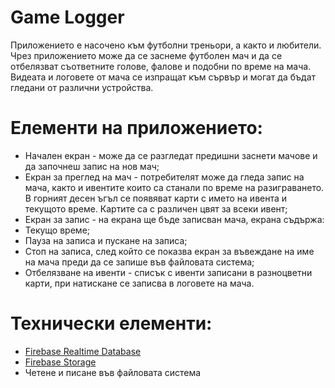 # Game Logger

Приложението е насочено към футболни треньори, а както и любители. Чрез приложението може да се заснеме футболен мач и да се отбелязват съответните голове, фалове и подобни по време на мача. Видеата и логовете от мача се изпращат към сървър и могат да бъдат гледани от различни устройства.

# Елементи на приложението:

* Начален екран - може да се разгледат предишни заснети мачове и да започнеш запис на нов мач;
* Екран за преглед на мач - потребителят може да гледа запис на мача, както и ивентите които са станали по време на разиграването. В горният десен ъгъл се появяват карти с името на ивента и текущото време. Картите са с различен цвят за всеки ивент;
* Екран за запис - на екрана ще бъде записван мача, екрана съдържа:
 * Текущо време;
 * Пауза на записа и пускане на записа;
 * Стоп на записа, след който се показва екран за въвеждане на име на мача преди да се запише във файловата система;
 * Отбелязване на ивенти - списък с ивенти записани в разноцветни карти, при натискане се записва в логовете на мача.

# Технически елементи:
* [Firebase Realtime Database](https://firebase.google.com/docs/database/ios/start)
* [Firebase Storage](https://firebase.google.com/docs/storage/ios/start)
* Четене и писане във файловата система
